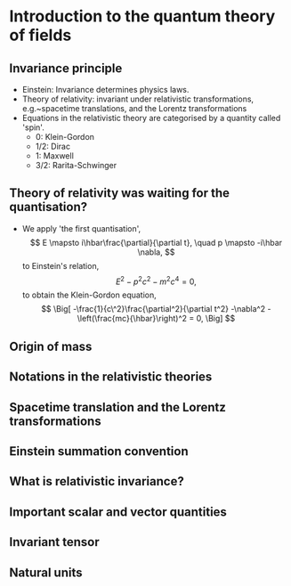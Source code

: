 # Introduction to the quantum theory of fields

## Invariance principle
- Einstein:
  Invariance determines physics laws.
- Theory of relativity:
  invariant under relativistic transformations,
  e.g.~spacetime translations, and the Lorentz transformations
- Equations in the relativistic theory are categorised by a quantity called 'spin'.
  - 0: Klein-Gordon
  - 1/2: Dirac
  - 1: Maxwell
  - 3/2: Rarita-Schwinger

## Theory of relativity was waiting for the quantisation?
- We apply 'the first quantisation',
  $$
  E \mapsto i\hbar\frac{\partial}{\partial t},
  \quad
  p \mapsto -i\hbar \nabla,
  $$
  to Einstein's relation,
  $$
  E^2 - p^2 c^2 - m^2 c^4 = 0,
  $$
  to obtain the Klein-Gordon equation,
  $$
  \Big[
  -\frac{1}{c\^2}\frac{\partial^2}{\partial t^2} 
  -\nabla^2 - \left(\frac{mc}{\hbar}\right)^2 = 0,
  \Big]
  $$



## Origin of mass
## Notations in the relativistic theories
## Spacetime translation and the Lorentz transformations
## Einstein summation convention
## What is relativistic invariance?
## Important scalar and vector quantities
## Invariant tensor
## Natural units
